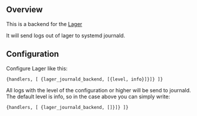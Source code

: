 Overview
--------
This is a backend for the [Lager](https://github.com/basho/lager)

It will send logs out of lager to systemd journald.


Configuration
-------------
Configure Lager like this:

  `{handlers, [
      {lager_journald_backend, [{level, info}]}]}
  ]}`

All logs with the level of the configuration or higher will be send to journald.
The default level is info, so in the case above you can simply write:

  `{handlers, [
      {lager_journald_backend, []}]}
  ]}`
